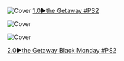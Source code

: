 <!--

<details>
<summary>layout: page
title: "the Getaway"
permalink: https://jeuxsf.github.io/JSF/sony/theGetaway/

</details>
  
#### hidden field with metadata

-->


![Cover](https://www.mobygames.com/images/covers/l/18208-the-getaway-playstation-2-front-cover.jpg)
[1.0►the Getaway #PS2](https://ouo.io/3ouE3q)

![Cover](https://www.mobygames.com/images/covers/s/18208-the-getaway-playstation-2-front-cover.jpg)

![Cover](https://www.mobygames.com/images/covers/l/18208-the-getaway-playstation-2-front-cover.jpg)

[2.0►the Getaway Black Monday #PS2](https://ouo.io/NFq15X)
